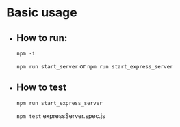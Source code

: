 # **Basic usage**

* ## How to run:
    `npm -i`

    `npm run start_server` or `npm run start_express_server`
* ## How to test
    `npm run start_express_server`

    `npm test` expressServer.spec.js